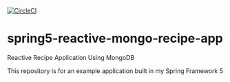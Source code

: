 [![CircleCI](https://circleci.com/gh/yerasoni20/spring5-reactive-mongo-app/tree/master.svg?style=svg)](https://circleci.com/gh/yerasoni20/spring5-reactive-mongo-app/tree/master)

# spring5-reactive-mongo-recipe-app
Reactive Recipe Application Using MongoDB

This repository is for an example application built in my Spring Framework 5